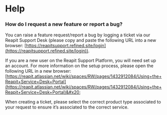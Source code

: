 # Help

### **How do I request a new feature or report a bug?**

You can raise a feature request/report a bug by logging a ticket via our Reapit Support Desk (please copy and paste the following URL into a new browser: [https://reapitsupport.refined.site/login](https://reapitsupport.refined.site/login)). &#x20;

If you are a new user on the Reapit Support Platform, you will need set up an account. For more information on the setup process, please open the following URL in a new browser: [https://reapit.atlassian.net/wiki/spaces/RW/pages/1432912084/Using+the+Reapit+Service+Desk+Portal](https://reapit.atlassian.net/wiki/spaces/RW/pages/1432912084/Using+the+Reapit+Service+Desk+Portal)&#x20;

When creating a ticket, please select the correct product type associated to your request to ensure it’s associated to the correct service.



&#x20;

